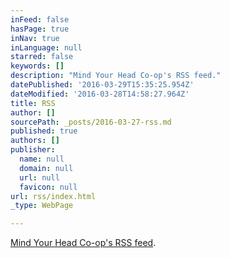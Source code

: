 ```yaml
---
inFeed: false
hasPage: true
inNav: true
inLanguage: null
starred: false
keywords: []
description: "Mind Your Head Co-op's RSS feed."
datePublished: '2016-03-29T15:35:25.954Z'
dateModified: '2016-03-28T14:58:27.964Z'
title: RSS
author: []
sourcePath: _posts/2016-03-27-rss.md
published: true
authors: []
publisher:
  name: null
  domain: null
  url: null
  favicon: null
url: rss/index.html
_type: WebPage

---
```

[Mind Your Head Co-op's RSS feed][0].

[0]: http://mindyourheadcoop.org/rss.xml